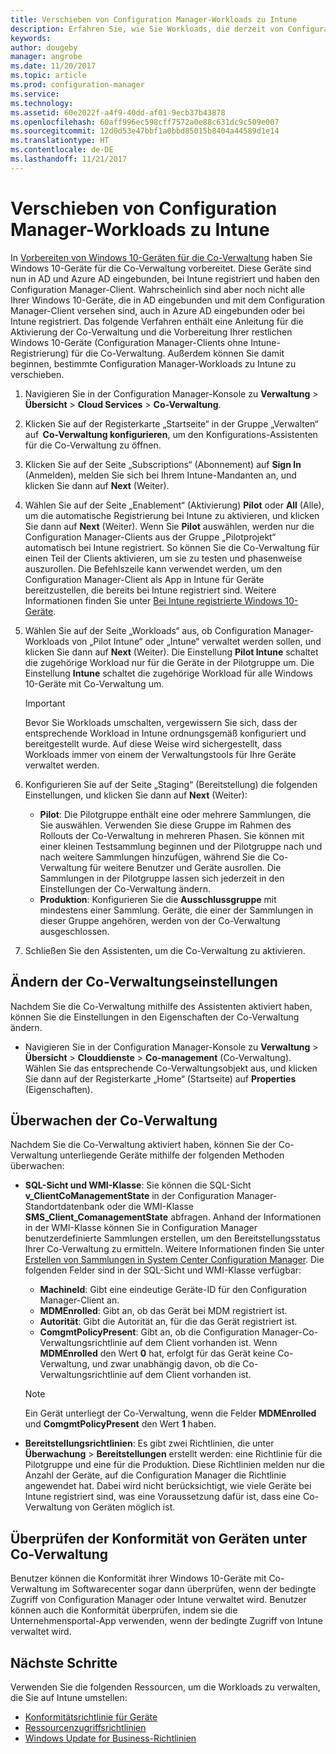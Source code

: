 ```yaml
---
title: Verschieben von Configuration Manager-Workloads zu Intune
description: Erfahren Sie, wie Sie Workloads, die derzeit von Configuration Manager verwaltet werden, zu Microsoft Intune verschieben.
keywords: 
author: dougeby
manager: angrobe
ms.date: 11/20/2017
ms.topic: article
ms.prod: configuration-manager
ms.service: 
ms.technology: 
ms.assetid: 60e2022f-a4f9-40dd-af01-9ecb37b43878
ms.openlocfilehash: 60aff996ec598cff7572a0e88c631dc9c509e007
ms.sourcegitcommit: 12d0d53e47bbf1a0bbd85015b8404a44589d1e14
ms.translationtype: HT
ms.contentlocale: de-DE
ms.lasthandoff: 11/21/2017
---
```

# <a name="switch-configuration-manager-workloads-to-intune"></a>Verschieben von Configuration Manager-Workloads zu Intune
In [Vorbereiten von Windows 10-Geräten für die Co-Verwaltung](co-management-prepare.md) haben Sie Windows 10-Geräte für die Co-Verwaltung vorbereitet. Diese Geräte sind nun in AD und Azure AD eingebunden, bei Intune registriert und haben den Configuration Manager-Client. Wahrscheinlich sind aber noch nicht alle Ihrer Windows 10-Geräte, die in AD eingebunden und mit dem Configuration Manager-Client versehen sind, auch in Azure AD eingebunden oder bei Intune registriert. Das folgende Verfahren enthält eine Anleitung für die Aktivierung der Co-Verwaltung und die Vorbereitung Ihrer restlichen Windows 10-Geräte (Configuration Manager-Clients ohne Intune-Registrierung) für die Co-Verwaltung. Außerdem können Sie damit beginnen, bestimmte Configuration Manager-Workloads zu Intune zu verschieben.

1. Navigieren Sie in der Configuration Manager-Konsole zu **Verwaltung** > **Übersicht** > **Cloud Services** > **Co-Verwaltung**.    
2. Klicken Sie auf der Registerkarte „Startseite“ in der Gruppe „Verwalten“ auf  **Co-Verwaltung konfigurieren**, um den Konfigurations-Assistenten für die Co-Verwaltung zu öffnen.    
3. Klicken Sie auf der Seite „Subscriptions“ (Abonnement) auf **Sign In** (Anmelden), melden Sie sich bei Ihrem Intune-Mandanten an, und klicken Sie dann auf **Next** (Weiter).   
4. Wählen Sie auf der Seite „Enablement“ (Aktivierung) **Pilot** oder **All** (Alle), um die automatische Registrierung bei Intune zu aktivieren, und klicken Sie dann auf **Next** (Weiter). Wenn Sie **Pilot** auswählen, werden nur die Configuration Manager-Clients aus der Gruppe „Pilotprojekt“ automatisch bei Intune registriert. So können Sie die Co-Verwaltung für einen Teil der Clients aktivieren, um sie zu testen und phasenweise auszurollen. Die Befehlszeile kann verwendet werden, um den Configuration Manager-Client als App in Intune für Geräte bereitzustellen, die bereits bei Intune registriert sind. Weitere Informationen finden Sie unter [Bei Intune registrierte Windows 10-Geräte](co-management-prepare.md#windows-10-devices-enrolled-in-intune).
5. Wählen Sie auf der Seite „Workloads“ aus, ob Configuration Manager-Workloads von „Pilot Intune“ oder „Intune“ verwaltet werden sollen, und klicken Sie dann auf **Next** (Weiter). Die Einstellung **Pilot Intune** schaltet die zugehörige Workload nur für die Geräte in der Pilotgruppe um. Die Einstellung **Intune** schaltet die zugehörige Workload für alle Windows 10-Geräte mit Co-Verwaltung um. 
        
   > [!Important]    
   > Bevor Sie Workloads umschalten, vergewissern Sie sich, dass der entsprechende Workload in Intune ordnungsgemäß konfiguriert und bereitgestellt wurde. Auf diese Weise wird sichergestellt, dass Workloads immer von einem der Verwaltungstools für Ihre Geräte verwaltet werden.   
1. Konfigurieren Sie auf der Seite „Staging“ (Bereitstellung) die folgenden Einstellungen, und klicken Sie dann auf **Next** (Weiter):
    - **Pilot**: Die Pilotgruppe enthält eine oder mehrere Sammlungen, die Sie auswählen. Verwenden Sie diese Gruppe im Rahmen des Rollouts der Co-Verwaltung in mehreren Phasen. Sie können mit einer kleinen Testsammlung beginnen und der Pilotgruppe nach und nach weitere Sammlungen hinzufügen, während Sie die Co-Verwaltung für weitere Benutzer und Geräte ausrollen. Die Sammlungen in der Pilotgruppe lassen sich jederzeit in den Einstellungen der Co-Verwaltung ändern.
    - **Produktion**: Konfigurieren Sie die **Ausschlussgruppe** mit mindestens einer Sammlung. Geräte, die einer der Sammlungen in dieser Gruppe angehören, werden von der Co-Verwaltung ausgeschlossen. 
2. Schließen Sie den Assistenten, um die Co-Verwaltung zu aktivieren.  

## <a name="modify-your-co-management-settings"></a>Ändern der Co-Verwaltungseinstellungen
Nachdem Sie die Co-Verwaltung mithilfe des Assistenten aktiviert haben, können Sie die Einstellungen in den Eigenschaften der Co-Verwaltung ändern.  
- Navigieren Sie in der Configuration Manager-Konsole zu **Verwaltung** > **Übersicht** > **Clouddienste** > **Co-management** (Co-Verwaltung).  
Wählen Sie das entsprechende Co-Verwaltungsobjekt aus, und klicken Sie dann auf der Registerkarte „Home“ (Startseite) auf **Properties** (Eigenschaften). 

## <a name="monitor-co-management"></a>Überwachen der Co-Verwaltung
Nachdem Sie die Co-Verwaltung aktiviert haben, können Sie der Co-Verwaltung unterliegende Geräte mithilfe der folgenden Methoden überwachen:
- **SQL-Sicht und WMI-Klasse**: Sie können die SQL-Sicht **v&#95;ClientCoManagementState** in der Configuration Manager-Standortdatenbank oder die WMI-Klasse **SMS&#95;Client&#95;ComanagementState** abfragen. Anhand der Informationen in der WMI-Klasse können Sie in Configuration Manager benutzerdefinierte Sammlungen erstellen, um den Bereitstellungsstatus Ihrer Co-Verwaltung zu ermitteln. Weitere Informationen finden Sie unter [Erstellen von Sammlungen in System Center Configuration Manager](/sccm/core/clients/manage/collections/create-collections). Die folgenden Felder sind in der SQL-Sicht und WMI-Klasse verfügbar: 
    - **MachineId**: Gibt eine eindeutige Geräte-ID für den Configuration Manager-Client an.
    - **MDMEnrolled**: Gibt an, ob das Gerät bei MDM registriert ist. 
    - **Autorität**: Gibt die Autorität an, für die das Gerät registriert ist.
    - **ComgmtPolicyPresent**: Gibt an, ob die Configuration Manager-Co-Verwaltungsrichtlinie auf dem Client vorhanden ist. Wenn **MDMEnrolled** den Wert **0** hat, erfolgt für das Gerät keine Co-Verwaltung, und zwar unabhängig davon, ob die Co-Verwaltungsrichtlinie auf dem Client vorhanden ist.

   > [!Note]    
   > Ein Gerät unterliegt der Co-Verwaltung, wenn die Felder **MDMEnrolled** und **ComgmtPolicyPresent** den Wert **1** haben.

- **Bereitstellungsrichtlinien**: Es gibt zwei Richtlinien, die unter **Überwachung** > **Bereitstellungen** erstellt werden: eine Richtlinie für die Pilotgruppe und eine für die Produktion. Diese Richtlinien melden nur die Anzahl der Geräte, auf die Configuration Manager die Richtlinie angewendet hat. Dabei wird nicht berücksichtigt, wie viele Geräte bei Intune registriert sind, was eine Voraussetzung dafür ist, dass eine Co-Verwaltung von Geräten möglich ist.  

## <a name="check-compliance-for-co-managed-devices"></a>Überprüfen der Konformität von Geräten unter Co-Verwaltung
Benutzer können die Konformität ihrer Windows 10-Geräte mit Co-Verwaltung im Softwarecenter sogar dann überprüfen, wenn der bedingte Zugriff von Configuration Manager oder Intune verwaltet wird. Benutzer können auch die Konformität überprüfen, indem sie die Unternehmensportal-App verwenden, wenn der bedingte Zugriff von Intune verwaltet wird.

## <a name="next-steps"></a>Nächste Schritte
Verwenden Sie die folgenden Ressourcen, um die Workloads zu verwalten, die Sie auf Intune umstellen:
- [Konformitätsrichtlinie für Geräte](https://docs.microsoft.com/intune/device-compliance-get-started)
- [Ressourcenzugriffsrichtlinien](https://docs.microsoft.com/intune/device-profiles)
- [Windows Update for Business-Richtlinien](https://docs.microsoft.com/intune/windows-update-for-business-configure)
